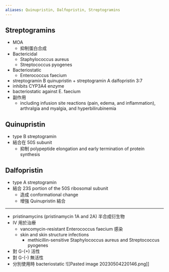 ```yaml
---
aliases: Quinupristin, Dalfopristin, Streptogramins
---
```

## Streptogramins
- MOA
	- 抑制蛋白合成
- Bactericidal
	- Staphylococcus aureus
	- Streptococcus pyogenes
- Bacteriostatic  
	- Enterococcus faecium
- streptogramin B quinupristin + streptogramin A dalfopristin 3:7
- inhibits CYP3A4 enzyme
- bacteriostatic against E. faecium
- 副作用
	- including infusion site reactions (pain, edema, and inflammation), arthralgia and myalgia, and hyperbilirubinemia
## Quinupristin
- type B streptogramin
- 結合在 50S subunit
	- 抑制 polypeptide elongation and early termination of protein synthesis
## Dalfopristin
- type A streptogramin
- 結合 23S portion of the 50S ribosomal subunit
	- 造成 conformational change
	- 增強 Quinupristin 結合
---
- pristinamycins (pristinamycin 1A and 2A) 半合成衍生物
- IV 用於治療
	- vancomycin-resistant Enterococcus faecium 感染
	- skin and skin structure infections
		- methicillin-sensitive Staphylococcus aureus and Streptococcus pyogenes
- 對 G-(+) 活性
- 對 G-(-) 無活性
- 分別使用時 bacteriostatic
![[Pasted image 20230504220146.png]]
